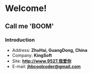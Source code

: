 # Welcome! 
## Call me 'BOOM'
### Introduction
- Address: **ZhuHai, GuangDong, China**
- Company: **KingSoft**
- Site: **<http://www.9527.我爱你>**
- E-mail: **[jhbcoolcoder@gmail.com](mailto:jhbcoolcoder@gmail.com)**